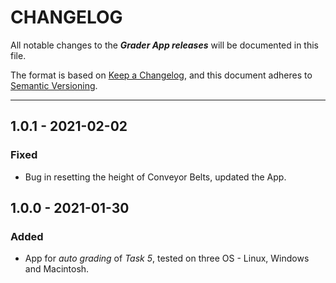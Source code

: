# CHANGELOG

All notable changes to the ***Grader App releases*** will be documented in this file.

The format is based on [Keep a Changelog](https://keepachangelog.com/en/1.0.0/), and this document adheres to [Semantic Versioning](https://semver.org/spec/v2.0.0.html).

---

## 1.0.1 - 2021-02-02

### Fixed

- Bug in resetting the height of Conveyor Belts, updated the App.



## 1.0.0 - 2021-01-30

### Added

- App for *auto grading* of *Task 5*, tested on three OS - Linux, Windows and Macintosh.

<br>

